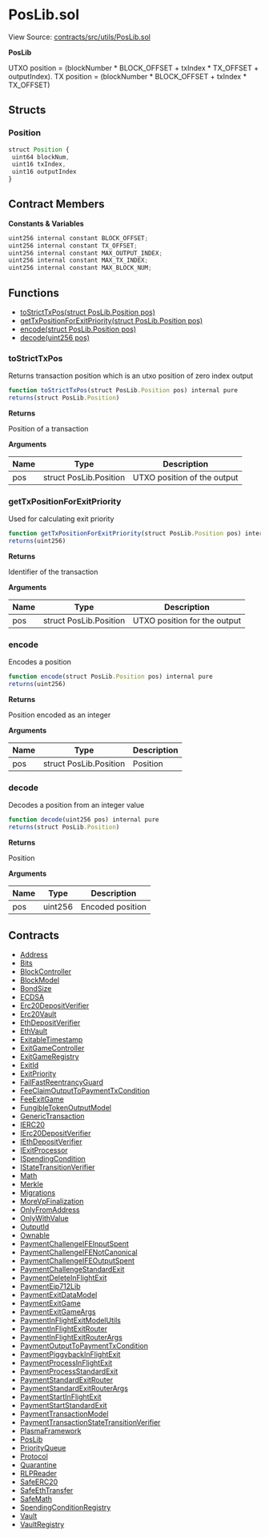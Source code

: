# PosLib.sol

View Source: [contracts/src/utils/PosLib.sol](../../contracts/src/utils/PosLib.sol)

**PosLib**

UTXO position = (blockNumber * BLOCK_OFFSET + txIndex * TX_OFFSET + outputIndex).
TX position = (blockNumber * BLOCK_OFFSET + txIndex * TX_OFFSET)

## Structs
### Position

```js
struct Position {
 uint64 blockNum,
 uint16 txIndex,
 uint16 outputIndex
}
```

## Contract Members
**Constants & Variables**

```js
uint256 internal constant BLOCK_OFFSET;
uint256 internal constant TX_OFFSET;
uint256 internal constant MAX_OUTPUT_INDEX;
uint256 internal constant MAX_TX_INDEX;
uint256 internal constant MAX_BLOCK_NUM;

```

## Functions

- [toStrictTxPos(struct PosLib.Position pos)](#tostricttxpos)
- [getTxPositionForExitPriority(struct PosLib.Position pos)](#gettxpositionforexitpriority)
- [encode(struct PosLib.Position pos)](#encode)
- [decode(uint256 pos)](#decode)

### toStrictTxPos

Returns transaction position which is an utxo position of zero index output

```js
function toStrictTxPos(struct PosLib.Position pos) internal pure
returns(struct PosLib.Position)
```

**Returns**

Position of a transaction

**Arguments**

| Name        | Type           | Description  |
| ------------- |------------- | -----|
| pos | struct PosLib.Position | UTXO position of the output | 

### getTxPositionForExitPriority

Used for calculating exit priority

```js
function getTxPositionForExitPriority(struct PosLib.Position pos) internal pure
returns(uint256)
```

**Returns**

Identifier of the transaction

**Arguments**

| Name        | Type           | Description  |
| ------------- |------------- | -----|
| pos | struct PosLib.Position | UTXO position for the output | 

### encode

Encodes a position

```js
function encode(struct PosLib.Position pos) internal pure
returns(uint256)
```

**Returns**

Position encoded as an integer

**Arguments**

| Name        | Type           | Description  |
| ------------- |------------- | -----|
| pos | struct PosLib.Position | Position | 

### decode

Decodes a position from an integer value

```js
function decode(uint256 pos) internal pure
returns(struct PosLib.Position)
```

**Returns**

Position

**Arguments**

| Name        | Type           | Description  |
| ------------- |------------- | -----|
| pos | uint256 | Encoded position | 

## Contracts

* [Address](Address.md)
* [Bits](Bits.md)
* [BlockController](BlockController.md)
* [BlockModel](BlockModel.md)
* [BondSize](BondSize.md)
* [ECDSA](ECDSA.md)
* [Erc20DepositVerifier](Erc20DepositVerifier.md)
* [Erc20Vault](Erc20Vault.md)
* [EthDepositVerifier](EthDepositVerifier.md)
* [EthVault](EthVault.md)
* [ExitableTimestamp](ExitableTimestamp.md)
* [ExitGameController](ExitGameController.md)
* [ExitGameRegistry](ExitGameRegistry.md)
* [ExitId](ExitId.md)
* [ExitPriority](ExitPriority.md)
* [FailFastReentrancyGuard](FailFastReentrancyGuard.md)
* [FeeClaimOutputToPaymentTxCondition](FeeClaimOutputToPaymentTxCondition.md)
* [FeeExitGame](FeeExitGame.md)
* [FungibleTokenOutputModel](FungibleTokenOutputModel.md)
* [GenericTransaction](GenericTransaction.md)
* [IERC20](IERC20.md)
* [IErc20DepositVerifier](IErc20DepositVerifier.md)
* [IEthDepositVerifier](IEthDepositVerifier.md)
* [IExitProcessor](IExitProcessor.md)
* [ISpendingCondition](ISpendingCondition.md)
* [IStateTransitionVerifier](IStateTransitionVerifier.md)
* [Math](Math.md)
* [Merkle](Merkle.md)
* [Migrations](Migrations.md)
* [MoreVpFinalization](MoreVpFinalization.md)
* [OnlyFromAddress](OnlyFromAddress.md)
* [OnlyWithValue](OnlyWithValue.md)
* [OutputId](OutputId.md)
* [Ownable](Ownable.md)
* [PaymentChallengeIFEInputSpent](PaymentChallengeIFEInputSpent.md)
* [PaymentChallengeIFENotCanonical](PaymentChallengeIFENotCanonical.md)
* [PaymentChallengeIFEOutputSpent](PaymentChallengeIFEOutputSpent.md)
* [PaymentChallengeStandardExit](PaymentChallengeStandardExit.md)
* [PaymentDeleteInFlightExit](PaymentDeleteInFlightExit.md)
* [PaymentEip712Lib](PaymentEip712Lib.md)
* [PaymentExitDataModel](PaymentExitDataModel.md)
* [PaymentExitGame](PaymentExitGame.md)
* [PaymentExitGameArgs](PaymentExitGameArgs.md)
* [PaymentInFlightExitModelUtils](PaymentInFlightExitModelUtils.md)
* [PaymentInFlightExitRouter](PaymentInFlightExitRouter.md)
* [PaymentInFlightExitRouterArgs](PaymentInFlightExitRouterArgs.md)
* [PaymentOutputToPaymentTxCondition](PaymentOutputToPaymentTxCondition.md)
* [PaymentPiggybackInFlightExit](PaymentPiggybackInFlightExit.md)
* [PaymentProcessInFlightExit](PaymentProcessInFlightExit.md)
* [PaymentProcessStandardExit](PaymentProcessStandardExit.md)
* [PaymentStandardExitRouter](PaymentStandardExitRouter.md)
* [PaymentStandardExitRouterArgs](PaymentStandardExitRouterArgs.md)
* [PaymentStartInFlightExit](PaymentStartInFlightExit.md)
* [PaymentStartStandardExit](PaymentStartStandardExit.md)
* [PaymentTransactionModel](PaymentTransactionModel.md)
* [PaymentTransactionStateTransitionVerifier](PaymentTransactionStateTransitionVerifier.md)
* [PlasmaFramework](PlasmaFramework.md)
* [PosLib](PosLib.md)
* [PriorityQueue](PriorityQueue.md)
* [Protocol](Protocol.md)
* [Quarantine](Quarantine.md)
* [RLPReader](RLPReader.md)
* [SafeERC20](SafeERC20.md)
* [SafeEthTransfer](SafeEthTransfer.md)
* [SafeMath](SafeMath.md)
* [SpendingConditionRegistry](SpendingConditionRegistry.md)
* [Vault](Vault.md)
* [VaultRegistry](VaultRegistry.md)
